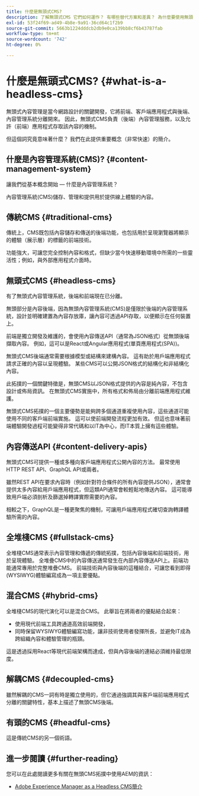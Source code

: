 ```yaml
---
title: 什麼是無頭式CMS?
description: 了解無頭式CMS 它們如何運作？ 有哪些替代方案和差異？ 為什麼要使用無頭式CMS?
exl-id: 53f24f69-ad49-4b8e-9a91-36cd64c1f2b9
source-git-commit: 5663b1224dddcb2db9e0ca139bb8cf6b43787fab
workflow-type: tm+mt
source-wordcount: '742'
ht-degree: 0%

---
```


# 什麼是無頭式CMS? {#what-is-a-headless-cms}

無頭式內容管理是當今網路設計的關鍵開發，它將前端、客戶端應用程式與後端、內容管理系統分離開來。 因此，無頭式CMS負責（後端）內容管理服務，以及允許（前端）應用程式存取該內容的機制。

但這個詞究竟意味著什麼？ 我們在此提供重要概念（非常快速）的簡介。

## 什麼是內容管理系統(CMS)? {#content-management-system}

讓我們從基本概念開始 — 什麼是內容管理系統？

內容管理系統(CMS)儲存、管理和提供用於提供線上體驗的內容。

## 傳統CMS {#traditional-cms}

傳統上，CMS既包括內容儲存和傳送的後端功能，也包括用於呈現瀏覽器將顯示的體驗（展示層）的標籤的前端技術。

功能強大，可讓您完全控制內容和格式，但缺少當今快速移動環境中所需的一些靈活性；例如，與外部應用程式介面時。

## 無頭式CMS {#headless-cms}

有了無頭式內容管理系統，後端和前端現在已分離。

無頭部分是內容後端，因為無頭內容管理系統(CMS)是僅限於後端的內容管理系統，設計並明確建置為內容存放庫，讓內容可透過API存取，以便顯示在任何裝置上。

前端是獨立開發及維護的，會使用內容傳送API（通常為JSON格式）從無頭後端擷取內容。 例如，這可以是React或Angular應用程式(單頁應用程式(SPA))。

無頭式CMS後端通常需要根據模型或結構來建構內容。 這有助於用戶端應用程式請求正確的內容以呈現體驗。 某些CMS可以公開JSON格式的結構化和非結構化內容。

此拓撲的一個關鍵特徵是，無頭CMS以JSON格式提供的內容是純內容，不包含設計或佈局資訊。 在無頭式CMS實施中，所有格式和佈局由分離前端應用程式維護。

無頭式CMS拓撲的一個主要優勢是能夠跨多個通道重複使用內容，這些通道可能使用不同的客戶端前端實施。 這可以使前端開發流程更加有效。 但這也意味著前端體驗開發過程可能變得非常代碼和以IT為中心，而IT本質上擁有這些體驗。

## 內容傳送API {#content-delivery-apis}

無頭式CMS可提供一種或多種向客戶端應用程式公開內容的方法。 最常使用HTTP REST API、GraphQL API或兩者。

雖然REST API在要求內容時（例如針對符合條件的所有內容提供JSON），通常會提供太多內容給用戶端應用程式，但這類API通常會較輕鬆地傳送內容。 這可能導致用戶端必須剖析及篩選掉轉譯實際需要的內容。

相較之下，GraphQL是一種更聚焦的機制，可讓用戶端應用程式確切查詢轉譯體驗所需的內容。

## 全堆棧CMS {#fullstack-cms}

全堆棧CMS通常表示內容管理和傳遞的傳統拓撲，包括內容後端和前端技術，用於呈現體驗。 全堆疊CMS中的內容傳送通常發生在內部內容傳送API上。前端功能通常專用於完整堆疊CMS。 前端技術與內容後端的這種結合，可讓您看到即得(WYSIWYG)體驗編寫成為一項主要優點。

## 混合CMS {#hybrid-cms}

全堆棧CMS的現代演化可以是混合CMS。 此舉旨在將兩者的優點結合起來：

* 使用現代前端工具跨通道高效前端開發，
* 同時保留WYSIWYG體驗編寫功能，讓非技術使用者發揮所長，並避免IT成為跨組織內容和體驗管理的瓶頸。

這是透過採用React等現代前端架構而達成，但與內容後端的連結必須維持最低限度。

## 解耦CMS {#decoupled-cms}

雖然解耦的CMS一詞有時是獨立使用的，但它通過強調其與客戶端前端應用程式分離的關鍵特性，基本上描述了無頭CMS後端。

## 有頭的CMS {#headful-cms}

這是傳統CMS的另一個術語。

## 進一步閱讀 {#further-reading}

您可以在此處閱讀更多有關在無頭CMS拓撲中使用AEM的資訊：

* [Adobe Experience Manager as a Headless CMS簡介](/help/headless/introduction.md)
